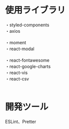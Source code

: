 # 使用ライブラリ
・styled-components<br/>
・axios<br/>    
・moment<br/>
・react-modal<br/>  
・react-fontawesome<br/>
・react-google-charts<br/>
・react-vis<br/>
・react-csv<br/>　  

# 開発ツール  
ESLint、Pretter
